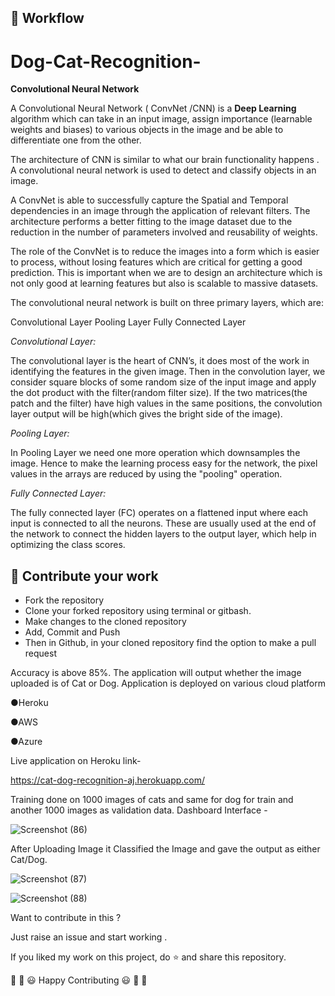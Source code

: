 ## 🧮 Workflow
# Dog-Cat-Recognition- 
**Convolutional Neural Network**

A Convolutional Neural Network ( ConvNet /CNN) is a **Deep Learning** algorithm which can take in an input image, assign importance (learnable weights and biases) to various objects in the image and be able to differentiate one from the other. 

The architecture of CNN is similar to what our brain functionality happens .
A convolutional neural network is used to detect and classify objects in an image.

A ConvNet is able to successfully capture the Spatial and Temporal dependencies in an image through the application of relevant filters. The architecture performs a better fitting to the image dataset due to the reduction in the number of parameters involved and reusability of weights.

The role of the ConvNet is to reduce the images into a form which is easier to process, without losing features which are critical for getting a good prediction. This is important when we are to design an architecture which is not only good at learning features but also is scalable to massive datasets.

The convolutional neural network is built on three primary layers, which are:

Convolutional Layer
Pooling Layer
Fully Connected Layer


*Convolutional Layer:*

The convolutional layer is the heart of CNN’s, it does most of the work in identifying the features in the given image. Then in the convolution layer, we consider square blocks of some random size of the input image and apply the dot product with the filter(random filter size). If the two matrices(the patch and the filter) have high values in the same positions, the convolution layer output will be high(which gives the bright side of the image).

*Pooling Layer:*

In Pooling Layer we need one more operation which downsamples the image. Hence to make the learning process easy for the network, the pixel values in the arrays are reduced by using the "pooling" operation. 


*Fully Connected Layer:*

The fully connected layer (FC) operates on a flattened input where each input is connected to all the neurons. These are usually used at the end of the network to connect the hidden layers to the output layer, which help in optimizing the class scores.


## 🧮 Contribute your work
- Fork the repository
- Clone your forked repository using terminal or gitbash.
- Make changes to the cloned repository
- Add, Commit and Push
- Then in Github, in your cloned repository find the option to make a pull request



Accuracy is above 85%.
The application will output whether the image uploaded is of Cat or Dog.
Application is deployed on various cloud platform

●Heroku

●AWS 

●Azure

Live application on Heroku link-

https://cat-dog-recognition-aj.herokuapp.com/

Training done on 1000 images of cats and same for dog for train and another 1000 images as validation data.
Dashboard Interface -

![Screenshot (86)](https://user-images.githubusercontent.com/90152799/178048515-71057665-9022-4862-9a55-3101dc9f3e05.png)


After Uploading Image it Classified the Image and gave the output as either Cat/Dog.



![Screenshot (87)](https://user-images.githubusercontent.com/90152799/178048637-93fe69e8-9c5d-4746-99ec-17ea1d792951.png)

![Screenshot (88)](https://user-images.githubusercontent.com/90152799/178048862-ec9ecb5f-4ad5-4159-966e-b3158a4e5983.png)



Want to contribute in this ?

Just raise an issue and start working .

If you liked my work on this project, do ⭐ and share this repository.

🎉 🎊 😃 Happy Contributing 😃 🎊 🎉

